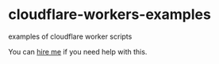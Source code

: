 # cloudflare-workers-examples
examples of cloudflare worker scripts

You can [hire me](mailto:pguardiario@gmail.com) if you need help with this.